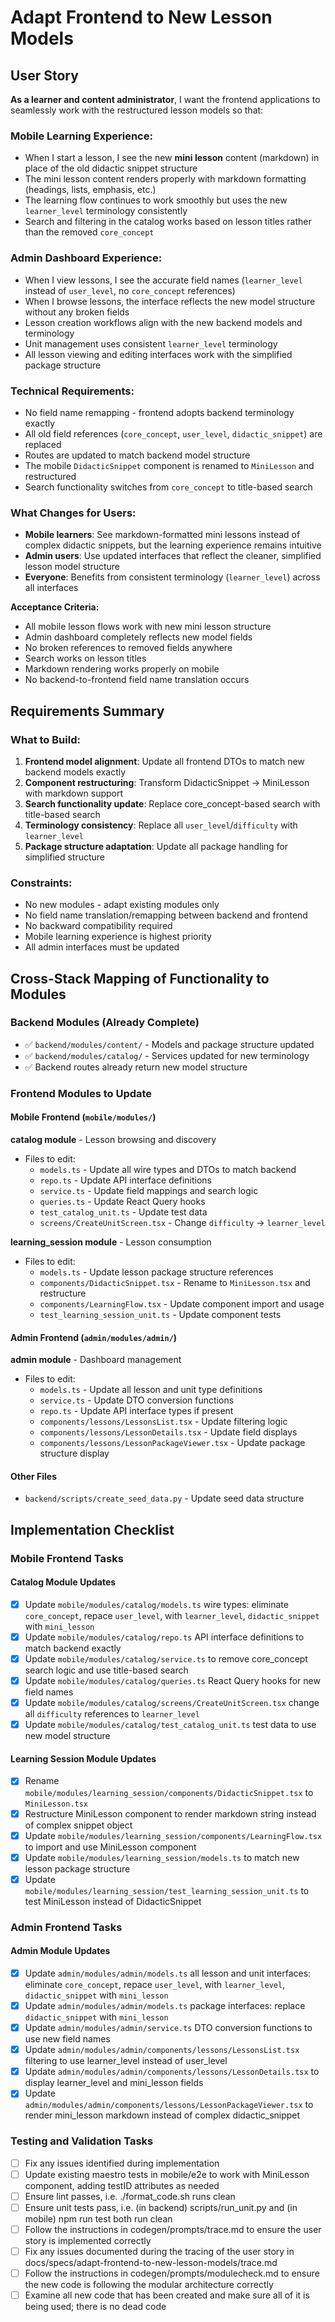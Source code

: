 # Adapt Frontend to New Lesson Models

## User Story

**As a learner and content administrator**, I want the frontend applications to seamlessly work with the restructured lesson models so that:

### Mobile Learning Experience:
- When I start a lesson, I see the new **mini lesson** content (markdown) in place of the old didactic snippet structure
- The mini lesson content renders properly with markdown formatting (headings, lists, emphasis, etc.)
- The learning flow continues to work smoothly but uses the new `learner_level` terminology consistently
- Search and filtering in the catalog works based on lesson titles rather than the removed `core_concept`

### Admin Dashboard Experience:
- When I view lessons, I see the accurate field names (`learner_level` instead of `user_level`, no `core_concept` references)
- When I browse lessons, the interface reflects the new model structure without any broken fields
- Lesson creation workflows align with the new backend models and terminology
- Unit management uses consistent `learner_level` terminology
- All lesson viewing and editing interfaces work with the simplified package structure

### Technical Requirements:
- No field name remapping - frontend adopts backend terminology exactly
- All old field references (`core_concept`, `user_level`, `didactic_snippet`) are replaced
- Routes are updated to match backend model structure
- The mobile `DidacticSnippet` component is renamed to `MiniLesson` and restructured
- Search functionality switches from `core_concept` to title-based search

### What Changes for Users:
- **Mobile learners**: See markdown-formatted mini lessons instead of complex didactic snippets, but the learning experience remains intuitive
- **Admin users**: Use updated interfaces that reflect the cleaner, simplified lesson model structure
- **Everyone**: Benefits from consistent terminology (`learner_level`) across all interfaces

**Acceptance Criteria:**
- All mobile lesson flows work with new mini lesson structure
- Admin dashboard completely reflects new model fields
- No broken references to removed fields anywhere
- Search works on lesson titles
- Markdown rendering works properly on mobile
- No backend-to-frontend field name translation occurs

## Requirements Summary

### What to Build:
1. **Frontend model alignment**: Update all frontend DTOs to match new backend models exactly
2. **Component restructuring**: Transform DidacticSnippet → MiniLesson with markdown support
3. **Search functionality update**: Replace core_concept-based search with title-based search
4. **Terminology consistency**: Replace all `user_level`/`difficulty` with `learner_level`
5. **Package structure adaptation**: Update all package handling for simplified structure

### Constraints:
- No new modules - adapt existing modules only
- No field name translation/remapping between backend and frontend
- No backward compatibility required
- Mobile learning experience is highest priority
- All admin interfaces must be updated

## Cross-Stack Mapping of Functionality to Modules

### Backend Modules (Already Complete)
- ✅ `backend/modules/content/` - Models and package structure updated
- ✅ `backend/modules/catalog/` - Services updated for new terminology
- ✅ Backend routes already return new model structure

### Frontend Modules to Update

#### Mobile Frontend (`mobile/modules/`)

**catalog module** - Lesson browsing and discovery
- Files to edit:
  - `models.ts` - Update all wire types and DTOs to match backend
  - `repo.ts` - Update API interface definitions
  - `service.ts` - Update field mappings and search logic
  - `queries.ts` - Update React Query hooks
  - `test_catalog_unit.ts` - Update test data
  - `screens/CreateUnitScreen.tsx` - Change `difficulty` → `learner_level`

**learning_session module** - Lesson consumption
- Files to edit:
  - `models.ts` - Update lesson package structure references
  - `components/DidacticSnippet.tsx` - Rename to `MiniLesson.tsx` and restructure
  - `components/LearningFlow.tsx` - Update component import and usage
  - `test_learning_session_unit.ts` - Update component tests

#### Admin Frontend (`admin/modules/admin/`)

**admin module** - Dashboard management
- Files to edit:
  - `models.ts` - Update all lesson and unit type definitions
  - `service.ts` - Update DTO conversion functions
  - `repo.ts` - Update API interface types if present
  - `components/lessons/LessonsList.tsx` - Update filtering logic
  - `components/lessons/LessonDetails.tsx` - Update field displays
  - `components/lessons/LessonPackageViewer.tsx` - Update package structure display

#### Other Files
- `backend/scripts/create_seed_data.py` - Update seed data structure

## Implementation Checklist

### Mobile Frontend Tasks

#### Catalog Module Updates
- [x] Update `mobile/modules/catalog/models.ts` wire types: eliminate `core_concept`, repace `user_level`, with `learner_level`, `didactic_snippet` with `mini_lesson`
- [x] Update `mobile/modules/catalog/repo.ts` API interface definitions to match backend exactly
- [x] Update `mobile/modules/catalog/service.ts` to remove core_concept search logic and use title-based search
- [x] Update `mobile/modules/catalog/queries.ts` React Query hooks for new field names
- [x] Update `mobile/modules/catalog/screens/CreateUnitScreen.tsx` change all `difficulty` references to `learner_level`
- [x] Update `mobile/modules/catalog/test_catalog_unit.ts` test data to use new model structure

#### Learning Session Module Updates
- [x] Rename `mobile/modules/learning_session/components/DidacticSnippet.tsx` to `MiniLesson.tsx`
- [x] Restructure MiniLesson component to render markdown string instead of complex snippet object
- [x] Update `mobile/modules/learning_session/components/LearningFlow.tsx` to import and use MiniLesson component
- [x] Update `mobile/modules/learning_session/models.ts` to match new lesson package structure
- [x] Update `mobile/modules/learning_session/test_learning_session_unit.ts` to test MiniLesson instead of DidacticSnippet

### Admin Frontend Tasks

#### Admin Module Updates
- [x] Update `admin/modules/admin/models.ts` all lesson and unit interfaces: eliminate `core_concept`, repace `user_level`, with `learner_level`, `didactic_snippet` with `mini_lesson`
- [x] Update `admin/modules/admin/models.ts` package interfaces: replace `didactic_snippet` with `mini_lesson`
- [x] Update `admin/modules/admin/service.ts` DTO conversion functions to use new field names
- [x] Update `admin/modules/admin/components/lessons/LessonsList.tsx` filtering to use learner_level instead of user_level
- [x] Update `admin/modules/admin/components/lessons/LessonDetails.tsx` to display learner_level and mini_lesson fields
- [x] Update `admin/modules/admin/components/lessons/LessonPackageViewer.tsx` to render mini_lesson markdown instead of complex didactic_snippet

### Testing and Validation Tasks
- [ ] Fix any issues identified during implementation
- [ ] Update existing maestro tests in mobile/e2e to work with MiniLesson component, adding testID attributes as needed
- [ ] Ensure lint passes, i.e. ./format_code.sh runs clean
- [ ] Ensure unit tests pass, i.e. (in backend) scripts/run_unit.py and (in mobile) npm run test both run clean
- [ ] Follow the instructions in codegen/prompts/trace.md to ensure the user story is implemented correctly
- [ ] Fix any issues documented during the tracing of the user story in docs/specs/adapt-frontend-to-new-lesson-models/trace.md
- [ ] Follow the instructions in codegen/prompts/modulecheck.md to ensure the new code is following the modular architecture correctly
- [ ] Examine all new code that has been created and make sure all of it is being used; there is no dead code